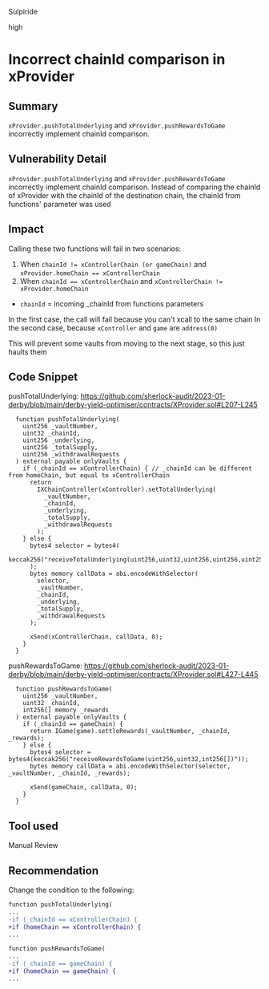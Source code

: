 Sulpiride

high

# Incorrect chainId comparison in xProvider

## Summary
`xProvider.pushTotalUnderlying` and `xProvider.pushRewardsToGame` incorrectly implement chainId comparison.

## Vulnerability Detail
`xProvider.pushTotalUnderlying` and `xProvider.pushRewardsToGame` incorrectly implement chainId comparison. Instead of comparing the chainId of xProvider with the chainId of the destination chain, the chainId from functions' parameter was used

## Impact
Calling these two functions will fail in two scenarios:
1) When `chainId != xControllerChain (or gameChain)` and `xProvider.homeChain == xControllerChain`
2) When `chainId == xControllerChain` and `xControllerChain != xProvider.homeChain`

* `chainId` = incoming _chainId from functions parameters

In the first case, the call will fail because you can't xcall to the same chain
In the second case, because `xController` and `game` are `address(0)`

This will prevent some vaults from moving to the next stage, so this just haults them

## Code Snippet
pushTotalUnderlying:
https://github.com/sherlock-audit/2023-01-derby/blob/main/derby-yield-optimiser/contracts/XProvider.sol#L207-L245
```solidity
  function pushTotalUnderlying(
    uint256 _vaultNumber,
    uint32 _chainId,
    uint256 _underlying,
    uint256 _totalSupply,
    uint256 _withdrawalRequests
  ) external payable onlyVaults {
    if (_chainId == xControllerChain) { // _chainId can be different from homeChain, but equal to xControllerChain
      return
        IXChainController(xController).setTotalUnderlying(
          _vaultNumber,
          _chainId,
          _underlying,
          _totalSupply,
          _withdrawalRequests
        );
    } else {
      bytes4 selector = bytes4(
        keccak256("receiveTotalUnderlying(uint256,uint32,uint256,uint256,uint256)")
      );
      bytes memory callData = abi.encodeWithSelector(
        selector,
        _vaultNumber,
        _chainId,
        _underlying,
        _totalSupply,
        _withdrawalRequests
      );

      xSend(xControllerChain, callData, 0);
    }
  }
```

pushRewardsToGame:
https://github.com/sherlock-audit/2023-01-derby/blob/main/derby-yield-optimiser/contracts/XProvider.sol#L427-L445
```solidity
  function pushRewardsToGame(
    uint256 _vaultNumber,
    uint32 _chainId,
    int256[] memory _rewards
  ) external payable onlyVaults {
    if (_chainId == gameChain) {
      return IGame(game).settleRewards(_vaultNumber, _chainId, _rewards);
    } else {
      bytes4 selector = bytes4(keccak256("receiveRewardsToGame(uint256,uint32,int256[])"));
      bytes memory callData = abi.encodeWithSelector(selector, _vaultNumber, _chainId, _rewards);

      xSend(gameChain, callData, 0);
    }
  }
```

## Tool used

Manual Review

## Recommendation
Change the condition to the following:
```diff
function pushTotalUnderlying(
...
-if (_chainId == xControllerChain) { 
+if (homeChain == xControllerChain) {
...
```

```diff
function pushRewardsToGame(
...
-if (_chainId == gameChain) {
+if (homeChain == gameChain) {
...
```
